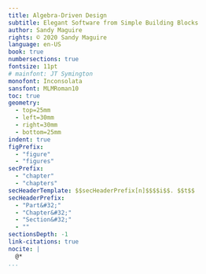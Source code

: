 ```yaml
---
title: Algebra-Driven Design
subtitle: Elegant Software from Simple Building Blocks
author: Sandy Maguire
rights: © 2020 Sandy Maguire
language: en-US
book: true
numbersections: true
fontsize: 11pt
# mainfont: JT Symington
monofont: Inconsolata
sansfont: MLMRoman10
toc: true
geometry:
  - top=25mm
  - left=30mm
  - right=30mm
  - bottom=25mm
indent: true
figPrefix:
  - "figure"
  - "figures"
secPrefix:
  - "chapter"
  - "chapters"
secHeaderTemplate: $$secHeaderPrefix[n]$$$$i$$. $$t$$
secHeaderPrefix:
  - "Part&#32;"
  - "Chapter&#32;"
  - "Section&#32;"
  - ""
sectionsDepth: -1
link-citations: true
nocite: |
  @*
...
```

